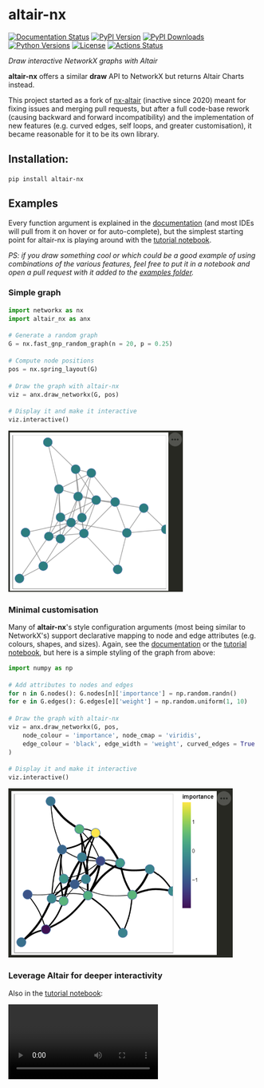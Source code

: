 # altair-nx

[![Documentation Status][rtd-badge]][rtd-link]
[![PyPI Version][pypi-version]][pypi-link]
[![PyPI Downloads][pypi-downloads-badge]][pypi-downloads-link]
[![Python Versions][python-versions-badge]][python-versions-link]
[![License][license-badge]][license-link]
[![Actions Status][actions-badge]][actions-link]

[//]: # ([![Conda-Forge][conda-badge]][conda-link])
[//]: # ([![PyPI platforms][pypi-platforms]][pypi-link])
[//]: # ([![GitHub Discussion][github-discussions-badge]][github-discussions-link])
[//]: # ([![Gitter][gitter-badge]][gitter-link])

*Draw interactive NetworkX graphs with Altair*

**altair-nx** offers a similar **draw** API to NetworkX but returns Altair Charts instead.

This project started as a fork of [nx-altair](https://github.com/Zsailer/nx_altair) (inactive since 2020)
meant for fixing issues and merging pull requests,
but after a full code-base rework (causing backward and forward incompatibility)
and the implementation of new features (e.g. curved edges, self loops, and greater customisation),
it became reasonable for it to be its own library.

## Installation:

```pip install altair-nx```



## Examples

Every function argument is explained in the [documentation][rtd-link] (and most IDEs will pull from it on hover or for auto-complete),
but the simplest starting point for altair-nx is playing around with the [tutorial notebook](examples/altair-nx-tutorial.ipynb).

*PS: if you draw something cool or which could be a good example of using combinations of the various features,
feel free to put it in a notebook and open a pull request with it added to the [examples folder](https://github.com/T-Flet/altair-nx/tree/master/examples>).*



### Simple graph

```Python
import networkx as nx
import altair_nx as anx

# Generate a random graph
G = nx.fast_gnp_random_graph(n = 20, p = 0.25)

# Compute node positions
pos = nx.spring_layout(G)

# Draw the graph with altair-nx
viz = anx.draw_networkx(G, pos)

# Display it and make it interactive
viz.interactive()
```

<img src = 'docs/_img/simplest.png' width = '350'>


### Minimal customisation

Many of **altair-nx**'s style configuration arguments (most being similar to NetworkX's)
support declarative mapping to node and edge attributes (e.g. colours, shapes, and sizes).
Again, see the [documentation][rtd-link] or the [tutorial notebook](examples/altair-nx-tutorial.ipynb),
but here is a simple styling of the graph from above:

```python
import numpy as np

# Add attributes to nodes and edges
for n in G.nodes(): G.nodes[n]['importance'] = np.random.randn()
for e in G.edges(): G.edges[e]['weight'] = np.random.uniform(1, 10)

# Draw the graph with altair-nx
viz = anx.draw_networkx(G, pos,
    node_colour = 'importance', node_cmap = 'viridis',
    edge_colour = 'black', edge_width = 'weight', curved_edges = True
)

# Display it and make it interactive
viz.interactive()
```
<img src = 'docs/_img/customised.png' width = '450'>


### Leverage Altair for deeper interactivity

Also in the [tutorial notebook](examples/altair-nx-tutorial.ipynb):

<video src = 'https://github.com/T-Flet/altair-nx/assets/6699494/ebea7310-7235-4865-86e8-85d7de5a0d09'>



<!-- prettier-ignore-start -->
[actions-badge]:            https://github.com/T-Flet/altair-nx/workflows/CI/badge.svg
[actions-link]:             https://github.com/T-Flet/altair-nx/actions
[conda-badge]:              https://img.shields.io/conda/vn/conda-forge/altair-nx
[conda-link]:               https://github.com/conda-forge/altair-nx-feedstock
[github-discussions-badge]: https://img.shields.io/static/v1?label=Discussions&message=Ask&color=blue&logo=github
[github-discussions-link]:  https://github.com/T-Flet/altair-nx/discussions
[gitter-badge]:             https://badges.gitter.im/https://github.com/T-Flet/altair-nx/community.svg
[gitter-link]:              https://gitter.im/https://github.com/T-Flet/altair-nx/community?utm_source=badge&utm_medium=badge&utm_campaign=pr-badge
[pypi-link]:                https://pypi.org/project/altair-nx
[pypi-platforms]:           https://img.shields.io/pypi/pyversions/altair-nx
[pypi-version]:             https://img.shields.io/pypi/v/altair-nx
[pypi-downloads-badge]:     https://pepy.tech/badge/altair-nx
[pypi-downloads-link]:      https://pepy.tech/project/altair-nx
[python-versions-badge]:    https://img.shields.io/pypi/pyversions/altair-nx.svg
[python-versions-link]:     https://pypi.python.org/pypi/altair-nx
[rtd-badge]:                https://readthedocs.org/projects/altair-nx/badge/?version=stable
[rtd-link]:                 https://altair-nx.readthedocs.io/en/stable
[license-badge]:            https://img.shields.io/pypi/l/altair-nx.svg
[license-link]:             https://github.com/T-Flet/altair-nx/blob/master/LICENSE
<!-- prettier-ignore-end -->


